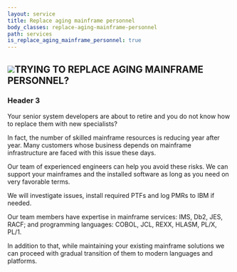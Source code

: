 ```yaml
---
layout: service
title: Replace aging mainframe personnel
body_classes: replace-aging-mainframe-personnel
path: services
is_replace_aging_mainframe_personnel: true
---
```


<h2 class="es-2"><img src="{{ site.url }}/images/cod.jpg" class="img-fluid es-image_right es-image_in-header">TRYING TO REPLACE AGING MAINFRAME PERSONNEL?</h2>

<h3 class="es-3">Header 3</h3>

<p class="article-block article-p">
Your senior system developers are about to retire and you do not know how to replace them with new specialists?
</p>

<p class="article-block article-p">
In fact, the number of skilled mainframe resources is reducing year after year.  Many customers whose business depends on mainframe infrastructure are faced with this issue these days.
</p>

<p class="article-block article-p">
Our team of experienced engineers can help you avoid these risks. We can support your mainframes and the installed software as long as you need on very favorable terms.
</p>

<p class="article-block article-p">
We will investigate issues, install required PTFs and log PMRs to IBM if needed.
</p>

<p class="article-block article-p">
Our team members have expertise in mainframe services: IMS, Db2, JES, RACF; and programming languages: COBOL, JCL, REXX, HLASM, PL/X, PL/1.
</p>

<p class="article-block article-p">
In addition to that, while maintaining your existing mainframe solutions we can proceed with gradual transition of them to modern languages and platforms.
</p>